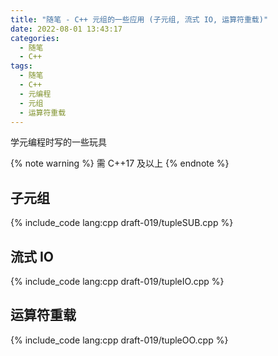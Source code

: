 ```yaml
---
title: "随笔 - C++ 元组的一些应用 (子元组, 流式 IO, 运算符重载)"
date: 2022-08-01 13:43:17
categories:
  - 随笔
  - C++
tags:
  - 随笔
  - C++
  - 元编程
  - 元组
  - 运算符重载
---
```


学元编程时写的一些玩具

{% note warning %}
需 C++17 及以上
{% endnote %}

<!-- more -->

## 子元组

{% include_code lang:cpp draft-019/tupleSUB.cpp %}

## 流式 IO

{% include_code lang:cpp draft-019/tupleIO.cpp %}

## 运算符重载

{% include_code lang:cpp draft-019/tupleOO.cpp %}
